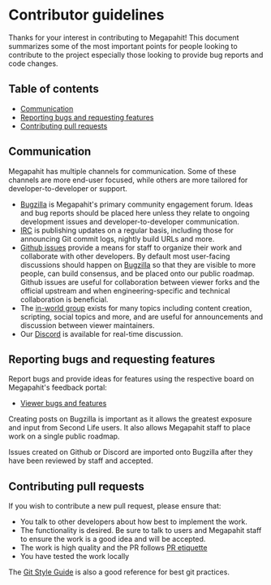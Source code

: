 # Contributor guidelines

Thanks for your interest in contributing to Megapahit! This document
summarizes some of the most important points for people looking to contribute
to the project especially those looking to provide bug reports and code
changes.

## Table of contents

- [Communication](#communication)
- [Reporting bugs and requesting features](#reporting-bugs-and-requesting-features)
- [Contributing pull requests](#contributing-pull-requests)

## Communication

Megapahit has multiple channels for communication. Some of these channels are
more end-user focused, while others are more tailored for
developer-to-developer or support.

- [Bugzilla][] is Megapahit's primary community engagement
  forum. Ideas and bug reports should be placed here unless they relate to
  ongoing development issues and developer-to-developer communication.
- [IRC][] is publishing updates on a regular basis, including those for
  announcing Git commit logs, nightly build URLs and more.
- [Github issues][] provide a means for staff to organize their
  work and collaborate with other developers. By default most user-facing
  discussions should happen on [Bugzilla][] so that they are
  visible to more people, can build consensus, and be placed onto our public
  roadmap. Github issues are useful for collaboration between viewer forks
  and the official upstream and when engineering-specific and technical
  collaboration is beneficial. 
- The [in-world group][] exists for many topics including content creation,
  scripting, social topics and more, and are useful for announcements and
  discussion between viewer maintainers. 
- Our [Discord][] is available for real-time discussion.


## Reporting bugs and requesting features

Report bugs and provide ideas for features using the respective board on Megapahit's
feedback portal:

- [Viewer bugs and features](https://megapahit.com/enter_bug.cgi?product=Viewer)

Creating posts on Bugzilla is important as it allows the greatest
exposure and input from Second Life users. It also allows Megapahit staff to
place work on a single public roadmap.

Issues created on Github or Discord are imported onto Bugzilla after they
have been reviewed by staff and accepted. 

## Contributing pull requests

If you wish to contribute a new pull request, please ensure that:

- You talk to other developers about how best to implement the work.
- The functionality is desired. Be sure to talk to users and Megapahit staff to ensure
  the work is a good idea and will be accepted.
- The work is high quality and the PR follows [PR etiquette][]
- You have tested the work locally

The [Git Style Guide](https://github.com/agis/git-style-guide) is also a good
reference for best git practices.

[Bugzilla]: https://megapahit.com
[IRC]: irc://megapahit.net/#viewer
[PR etiquette]: https://gist.github.com/mikepea/863f63d6e37281e329f8
[Github issues]: https://github.com/megapahit/viewer/issues
[in-world group]: https://world.secondlife.com/group/1142646c-5fb2-162c-ecf8-c5e422ab5c6d
[Discord]: https://discord.gg/jpt33HPVEK
